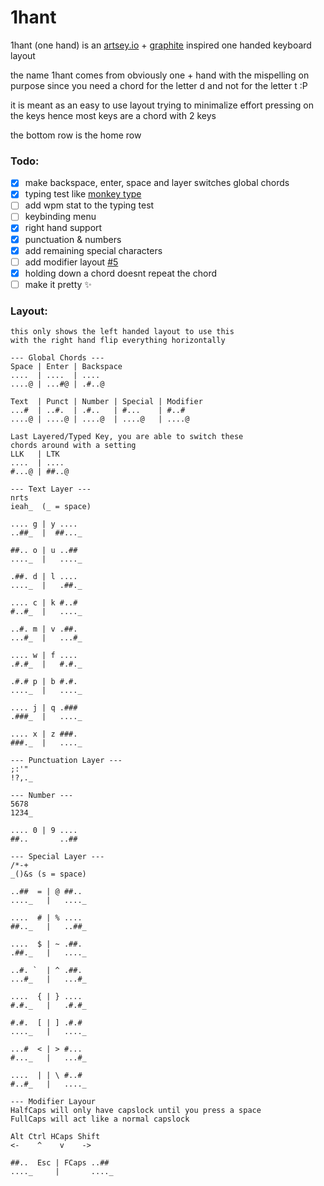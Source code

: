 # 1hant
1hant (one hand) is an [artsey.io](https://artsey.io) + [graphite](https://github.com/rdavison/graphite-layout) inspired one handed keyboard layout

the name 1hant comes from obviously one + hand with the mispelling on purpose since you need a chord for the letter d and not for the letter t :P

it is meant as an easy to use layout trying to minimalize effort pressing on the keys hence most keys are a chord with 2 keys

the bottom row is the home row

### Todo:
- [x] make backspace, enter, space and layer switches global chords
- [x] typing test like [monkey type](https://monkeytype.com)
- [ ] add wpm stat to the typing test
- [ ] keybinding menu
- [x] right hand support
- [x] punctuation & numbers
- [x] add remaining special characters
- [ ] add modifier layout [#5](https://github.com/LualtOfficial/1hant/issues/5)
- [x] holding down a chord doesnt repeat the chord
- [ ] make it pretty ✨

### Layout:
```
this only shows the left handed layout to use this
with the right hand flip everything horizontally

--- Global Chords ---
Space | Enter | Backspace
....  | ....  | ....
....@ | ...#@ | .#..@

Text  | Punct | Number | Special | Modifier
...#  | ..#.  | .#..   | #...    | #..#
....@ | ....@ | ....@  | ....@   | ....@

Last Layered/Typed Key, you are able to switch these
chords around with a setting
LLK   | LTK
....  | ....
#...@ | ##..@

--- Text Layer ---
nrts
ieah_  (_ = space)

.... g | y ....
..##_  |  ##..._

##.. o | u ..##
...._  |   ...._

.##. d | l ....
...._  |   .##._

.... c | k #..#
#..#_  |   ...._

..#. m | v .##.
...#_  |   ...#_

.... w | f ....
.#.#_  |   #.#._

.#.# p | b #.#.
...._  |   ...._

.... j | q .###
.###_  |   ...._

.... x | z ###.
###._  |   ...._

--- Punctuation Layer ---
;:'"
!?,._

--- Number ---
5678
1234_

.... 0 | 9 ....
##..       ..##

--- Special Layer ---
/*-+
_()&s (s = space)

..##  = | @ ##..
...._   |   ...._

....  # | % ....
##.._   |   ..##_

....  $ | ~ .##.
.##._   |   ...._

..#. `  | ^ .##.
...#_   |   ...#_

....  { | } ....
#.#._   |   .#.#_

#.#.  [ | ] .#.#
...._   |   ...._

...#  < | > #...
#..._   |   ...#_

....  | | \ #..#
#..#_   |   ...._

--- Modifier Layour
HalfCaps will only have capslock until you press a space
FullCaps will act like a normal capslock

Alt Ctrl HCaps Shift
<-    ^    v    ->

##..  Esc | FCaps ..##
...._     |       ...._
```
